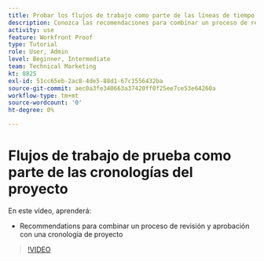 ```yaml
---
title: Probar los flujos de trabajo como parte de las líneas de tiempo del proyecto
description: Conozca las recomendaciones para combinar un proceso de revisión y aprobación con una cronología de proyecto en [!DNL  Workfront].
activity: use
feature: Workfront Proof
type: Tutorial
role: User, Admin
level: Beginner, Intermediate
team: Technical Marketing
kt: 8825
exl-id: 51cc65eb-2ac8-4de5-88d1-67c1556432ba
source-git-commit: aec0a3fe340663a37420ff0f25ee7ce53e64260a
workflow-type: tm+mt
source-wordcount: '0'
ht-degree: 0%

---
```


# Flujos de trabajo de prueba como parte de las cronologías del proyecto

En este vídeo, aprenderá:

* Recommendations para combinar un proceso de revisión y aprobación con una cronología de proyecto

>[!VIDEO](https://video.tv.adobe.com/v/335125/?quality=12)

<!--
## Learn more
These articles on [!DNL Workfront] One describe some basic proof workflows that you could use as a basis for building workflows at your organization.

* Basic proofing process
* Internal then external review
* Working with designers and project managers
-->
